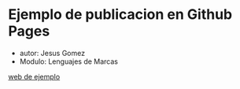 # Ejemplo de publicacion en Github Pages

* autor: Jesus Gomez
* Modulo: Lenguajes de Marcas

[web de ejemplo](https://jesusga20.github.io/repaso_web/)